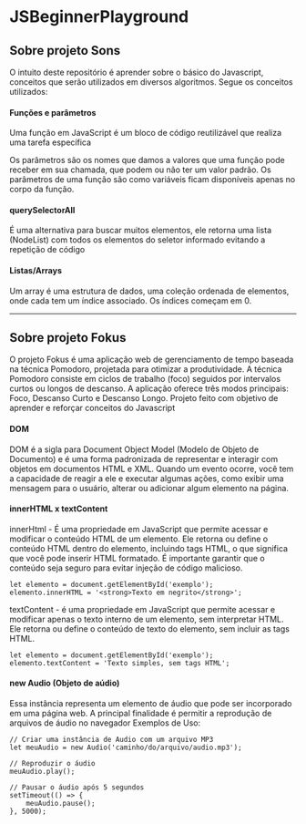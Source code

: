 # JSBeginnerPlayground

<h2>Sobre projeto Sons</h2>

O intuito deste repositório é aprender sobre o básico do Javascript, conceitos que serão utilizados em diversos algoritmos. Segue os conceitos utilizados:

<h4>Funções e parâmetros</h4>
Uma função em JavaScript é um bloco de código reutilizável que realiza uma tarefa específica

Os parâmetros são os nomes que damos a valores que uma função pode receber em sua chamada, que podem ou não ter um valor padrão. Os parâmetros de uma função são como variáveis ficam disponíveis apenas no corpo da função.

<h4>querySelectorAll</h4>

É uma alternativa para buscar muitos elementos, ele retorna uma lista (NodeList) com todos os elementos do seletor informado evitando a repetição de código

<h4>Listas/Arrays</h4>

Um array é uma estrutura de dados, uma coleção ordenada de elementos, onde cada tem um índice associado. Os índices começam em 0.

----

<h2>Sobre projeto Fokus</h2>

O projeto Fokus é uma aplicação web de gerenciamento de tempo baseada na técnica Pomodoro, projetada para otimizar a produtividade. A técnica Pomodoro consiste em ciclos de trabalho (foco) seguidos por intervalos curtos ou longos de descanso. A aplicação oferece três modos principais: Foco, Descanso Curto e Descanso Longo. Projeto feito com objetivo de aprender e reforçar conceitos do Javascript

<h4>DOM</h4>

DOM é a sigla para Document Object Model (Modelo de Objeto de Documento) e é uma forma padronizada de representar e interagir com objetos em documentos HTML e XML. Quando um evento ocorre, você tem a capacidade de reagir a ele e executar algumas ações, como exibir uma mensagem para o usuário, alterar ou adicionar algum elemento na página.

<h4>innerHTML x textContent</h4>

innerHtml -  É uma propriedade em JavaScript que permite acessar e modificar o conteúdo HTML de um elemento. Ele retorna ou define o conteúdo HTML dentro do elemento, incluindo tags HTML, o que significa que você pode inserir HTML formatado. É importante garantir que o conteúdo seja seguro para evitar injeção de código malicioso.
```
let elemento = document.getElementById('exemplo');
elemento.innerHTML = '<strong>Texto em negrito</strong>';
```
textContent - é uma propriedade em JavaScript que permite acessar e modificar apenas o texto interno de um elemento, sem interpretar HTML.
Ele retorna ou define o conteúdo de texto do elemento, sem incluir as tags HTML.
```
let elemento = document.getElementById('exemplo');
elemento.textContent = 'Texto simples, sem tags HTML';
```

<h4>new Audio (Objeto de aúdio)</h4>

Essa instância representa um elemento de áudio que pode ser incorporado em uma página web. A principal finalidade é permitir a reprodução de arquivos de áudio no navegador
Exemplos de Uso:
```
// Criar uma instância de Audio com um arquivo MP3
let meuAudio = new Audio('caminho/do/arquivo/audio.mp3');

// Reproduzir o áudio
meuAudio.play();

// Pausar o áudio após 5 segundos
setTimeout(() => {
    meuAudio.pause();
}, 5000);
```
